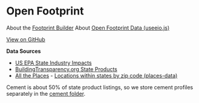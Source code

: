 # Open Footprint

About the [Footprint Builder](/io/template/)
About [Open Footprint Data (useeio.js)](/useeio.js/footprint/)

[View on GitHub](https://github.com/modelearth/OpenFootprint/)

**Data Sources**
- [US EPA State Industry Impacts](https://github.com/ModelEarth/OpenFootprint/tree/main/impacts/2020)
- [BuildingTransparency.org State Products](https://github.com/ModelEarth/OpenFootprint/tree/main/products/US)
- [All the Places](https://github.com/ModelEarth/places) - [Locations within states by zip code (places-data)](https://github.com/ModelEarth/places-data/tree/main/location_demo/2023/US)

Cement is about 50% of state product listings, so we store cement profiles separately in the [cement folder](https://github.com/ModelEarth/OpenFootprint/tree/main/cement/).



